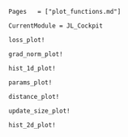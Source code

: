 ```@index
Pages   = ["plot_functions.md"]
```


```@meta
CurrentModule = JL_Cockpit
```

```@docs
loss_plot!
```

```@docs
grad_norm_plot!
```

```@docs
hist_1d_plot!
```

```@docs
params_plot!
```

```@docs
distance_plot!
```

```@docs
update_size_plot!
```

```@docs
hist_2d_plot!
```